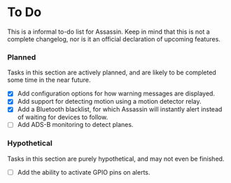# To Do

This is a informal to-do list for Assassin. Keep in mind that this is not a complete changelog, nor is it an official declaration of upcoming features.

### Planned

Tasks in this section are actively planned, and are likely to be completed some time in the near future.

- [X] Add configuration options for how warning messages are displayed.
- [X] Add support for detecting motion using a motion detector relay.
- [X] Add a Bluetooth blacklist, for which Assassin will instantly alert instead of waiting for devices to follow.
- [ ] Add ADS-B monitoring to detect planes.

### Hypothetical

Tasks in this section are purely hypothetical, and may not even be finished.

- [ ] Add the ability to activate GPIO pins on alerts.
